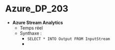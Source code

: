 # Azure_DP_203

+ **Azure Stream Analytics** 
  + Temps réel 
  + Synthaxe : 
    + ```SELECT * INTO Output FROM InputStream```
    + 
